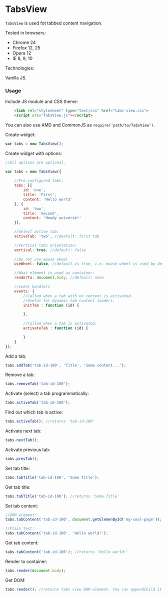 TabsView
========

`TabsView` is used fot tabbed content navigation.

Tested in browsers:

 * Chrome 24
 * Firefox 12, 25
 * Opera 12
 * IE 8, 9, 10

Technologies:

Vanilla JS.

### Usage

Include JS module and CSS theme:

```html
    <link rel="stylesheet" type="text/css" href="tabs-view.css">
    <script src="TabsView.js"></script>
```

You can also use AMD and CommonJS as `require('path/to/TabsView')`.

Create widget:

```javascript
var tabs = new TabsView();
```

Create widget with options:

```javascript
//All options are optional.

var tabs = new TabsView({
    
    //Pre-configured tabs:
    tabs: [{
        id: 'one',
        title: 'First',
        content: 'Hello world'
    }, {
        id: 'two',
        title: 'Second',
        content: 'Howdy universe!'
    }],

    //Select active tab:
    activeTab: 'two', //deafult: first tab

    //Vertical tabs orientation:
    vertical: true, //default: false
    
    //Do not use mouse wheel
    useWheel: false, //default is true, i.e. mouse wheel is used by default

    //What element is used as container:
    renderTo: document.body, //default: none

    //event handlers
    events: {
        //Called when a tab with no content is activated.
        //Useful for dynamic tab content loaders.
        initTab : function (id) {

        },
        
        //Called when a tab is activated.
        activateTab : function (id) {

        }
    }
});
```


Add a tab:

```javascript
tabs.addTab('tab-id-100', 'Title', 'Some content...');
```

Remove a tab:


```javascript
tabs.removeTab('tab-id-100');
```

Activate (select) a tab programmatically:

```javascript
tabs.activeTab('tab-id-100');
```

Find out which tab is active:

```javascript
tabs.activeTab(); //returns 'tab-id-100'
```

Activate next tab:

```javascript
tabs.nextTab();
```

Activate previous tab:

```javascript
tabs.prevTab();
```

Set tab title:

```javascript
tabs.tabTitle('tab-id-100', 'Some Title');
```

Get tab title:

```javascript
tabs.tabTitle('tab-id-100'); //returns 'Some Title'
```

Set tab content:

```javascript
//DOM element:
tabs.tabContent('tab-id-100', document.getElemenById('my-cool-page'));

//Plain text:
tabs.tabContent('tab-id-100', 'Hello world!');
```

Get tab content:

```javascript
tabs.tabContent('tab-id-100'); //returns 'Hello world!'
```

Render to container:

```javascript
tabs.render(document.body);
```

Get DOM:

```javascript
tabs.render(); //returns tabs view DOM element. You can appendChild it to somewhere
```
